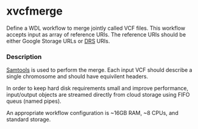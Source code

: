 # xvcfmerge

Define a WDL workflow to merge jointly called VCF files. This workflow accepts input as array of reference URIs. The
reference URIs should be either Google Storage URLs or
[DRS](https://support.terra.bio/hc/en-us/articles/360039330211-Data-Access-with-the-GA4GH-Data-Repository-Service-DRS-)
URIs.

### Description

[Samtools](https://samtools.github.io/) is used to perform the merge. Each input VCF should describe a single
chromosome and should have equivilent headers.

In order to keep hard disk requirements small and improve performance, input/output objects are streamed directly from
cloud storage using FIFO queus (named pipes).

An appropriate workflow configuration is ~16GB RAM, ~8 CPUs, and standard storage.
